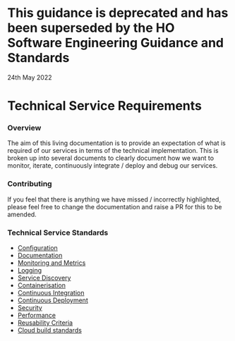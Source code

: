 # This guidance is deprecated and has been superseded by the HO Software Engineering Guidance and Standards
24th May 2022

# Technical Service Requirements

### Overview

The aim of this living documentation is to provide an expectation of what is required of our services in terms
of the technical implementation. This is broken up into several documents to clearly document how we want to monitor,
iterate, continuously integrate / deploy and debug our services.

### Contributing

If you feel that there is anything we have missed / incorrectly highlighted, please feel free to change the documentation
and raise a PR for this to be amended.

### Technical Service Standards

* [Configuration](docs/configuration.md)
* [Documentation](docs/documentation.md)
* [Monitoring and Metrics](docs/monitoring_metrics.md)
* [Logging](docs/logging.md)
* [Service Discovery](docs/service_discovery.md)
* [Containerisation](docs/containerisation.md)
* [Continuous Integration](docs/ci.md)
* [Continuous Deployment](docs/cd.md)
* [Security](docs/security.md)
* [Performance](docs/performance.md)
* [Reusability Criteria](docs/reusability.md)
* [Cloud build standards](docs/cloud_build_standards.md)
